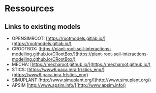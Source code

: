 # Ressources


## Links to existing models

- OPENSIMROOT: [https://rootmodels.gitlab.io/](https://rootmodels.gitlab.io/)
- CROOTBOX: [https://plant-root-soil-interactions-modelling.github.io/CRootBox/](https://plant-root-soil-interactions-modelling.github.io/CRootBox/)
- MECHA: [https://mecharoot.github.io/](https://mecharoot.github.io/)
- STICS: [https://www6.paca.inra.fr/stics_eng/](https://www6.paca.inra.fr/stics_eng)
- SIMUPLANT [http://www.simuplant.org/](http://www.simuplant.org/)
- APSIM [http://www.apsim.info/](http://www.apsim.info/)

